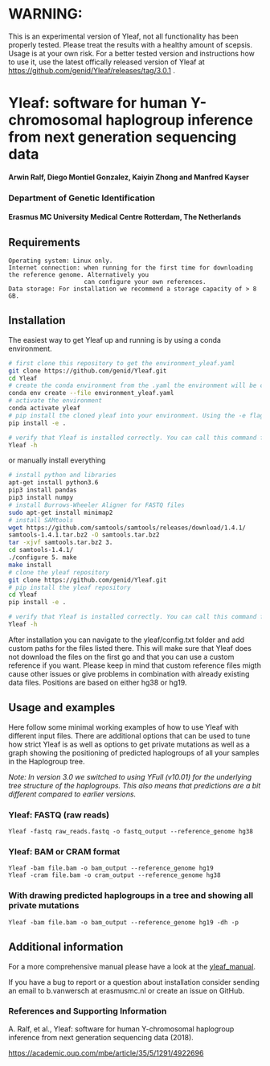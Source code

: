 
# WARNING:
This is an experimental version of Yleaf, not all functionality has been properly tested. Please treat the results with a healthy amount of scepsis. Usage is at your own risk. For a better tested version and instructions how to use it, use the latest offically released version of Yleaf at https://github.com/genid/Yleaf/releases/tag/3.0.1 .

# Yleaf: software for human Y-chromosomal haplogroup inference from next generation sequencing data

#### Arwin Ralf, Diego Montiel Gonzalez, Kaiyin Zhong and Manfred Kayser

### Department of Genetic Identification 
#### Erasmus MC University Medical Centre Rotterdam, The Netherlands

## Requirements

    Operating system: Linux only. 
    Internet connection: when running for the first time for downloading the reference genome. Alternatively you 
                         can configure your own references.
    Data storage: For installation we recommend a storage capacity of > 8 GB. 

## Installation

The easiest way to get Yleaf up and running is by using a conda environment. 

```bash
# first clone this repository to get the environment_yleaf.yaml
git clone https://github.com/genid/Yleaf.git
cd Yleaf
# create the conda environment from the .yaml the environment will be called yleaf
conda env create --file environment_yleaf.yaml
# activate the environment
conda activate yleaf
# pip install the cloned yleaf into your environment. Using the -e flag allows you to modify the config file in your cloned folder
pip install -e .

# verify that Yleaf is installed correctly. You can call this command from any directory on your system
Yleaf -h 
```      
or manually install everything
```bash
# install python and libraries
apt-get install python3.6
pip3 install pandas
pip3 install numpy
# install Burrows-Wheeler Aligner for FASTQ files
sudo apt-get install minimap2 
# install SAMtools
wget https://github.com/samtools/samtools/releases/download/1.4.1/
samtools-1.4.1.tar.bz2 -O samtools.tar.bz2
tar -xjvf samtools.tar.bz2 3. 
cd samtools-1.4.1/
./configure 5. make
make install
# clone the yleaf repository
git clone https://github.com/genid/Yleaf.git
# pip install the yleaf repository
cd Yleaf
pip install -e .

# verify that Yleaf is installed correctly. You can call this command from any directory on your system
Yleaf -h 
```
After installation you can navigate to the yleaf/config.txt folder and add custom paths for the files listed there.
This will make sure that Yleaf does not download the files on the first go and that you can use a custom reference if 
you want. Please keep in mind that custom reference files migth cause other issues or give problems in combination with
already existing data files. Positions are based on either hg38 or hg19.

## Usage and examples
Here follow some minimal working examples of how to use Yleaf with different input files. There are additional options
that can be used to tune how strict Yleaf is as well as options to get private mutations as well as a graph showing 
the positioning of predicted haplogroups of all your samples in the Haplogroup tree.

_Note: In version 3.0 we switched to using YFull (v10.01) for the underlying tree structure of the haplogroups.
 This also means that predictions are a bit different compared to earlier versions._
### Yleaf: FASTQ (raw reads)

    Yleaf -fastq raw_reads.fastq -o fastq_output --reference_genome hg38
        
### Yleaf: BAM or CRAM format
    Yleaf -bam file.bam -o bam_output --reference_genome hg19 
    Yleaf -cram file.bam -o cram_output --reference_genome hg38 

### With drawing predicted haplogroups in a tree and showing all private mutations

    Yleaf -bam file.bam -o bam_output --reference_genome hg19 -dh -p

## Additional information

For a more comprehensive manual please have a look at the [yleaf_manual](yleaf_manual.pdf).

If you have a bug to report or a question about installation consider sending an email to 
 b.vanwersch at erasmusmc.nl or create an issue on GitHub.


### References and Supporting Information
A. Ralf, et al., Yleaf: software for human Y-chromosomal haplogroup inference from next generation sequencing data (2018).

https://academic.oup.com/mbe/article/35/5/1291/4922696

